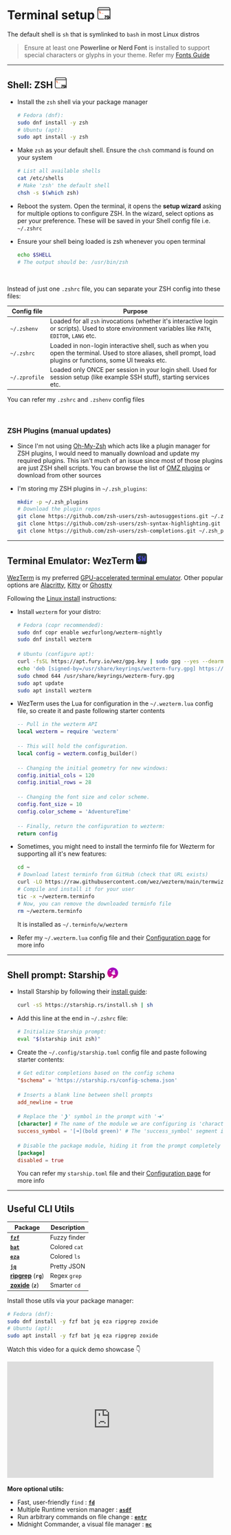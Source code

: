 # Terminal setup <img alt="Terminal" src="/assets/zsh.svg" height="28">

The default shell is `sh` that is symlinked to `bash` in most Linux distros

> Ensure at least one **Powerline or Nerd Font** is installed to support special characters or glyphs in your theme. Refer my [Fonts Guide](../Fonts/README.md)

---

## Shell: ZSH <img alt="ZSH" src="/assets/zsh.svg" height="25" >

<!-- Referred from: [OMZ GitHub guide](https://github.com/ohmyzsh/ohmyzsh/wiki/Installing-ZSH) , [Fedora Magazine page](https://fedoramagazine.org/set-zsh-fedora-system/) , [Tecmint article](https://www.tecmint.com/install-zsh-shell-in-fedora/) -->

- Install the `zsh` shell via your package manager

  ```sh
  # Fedora (dnf):
  sudo dnf install -y zsh
  # Ubuntu (apt):
  sudo apt install -y zsh
  ```

- Make `zsh` as your default shell. Ensure the `chsh` command is found on your system

  ```sh
  # List all available shells
  cat /etc/shells
  # Make 'zsh' the default shell
  chsh -s $(which zsh)
  ```

- Reboot the system. Open the terminal, it opens the **setup wizard** asking for multiple options to configure ZSH. In the wizard, select options as per your preference. These will be saved in your Shell config file i.e. `~/.zshrc`

- Ensure your shell being loaded is zsh whenever you open terminal

  ```sh
  echo $SHELL
  # The output should be: /usr/bin/zsh
  ```

<br>

Instead of just one `.zshrc` file, you can separate your ZSH config into these files:

| Config file   | Purpose                                                                                                                                                        |
| ------------- | -------------------------------------------------------------------------------------------------------------------------------------------------------------- |
| `~/.zshenv`   | Loaded for all `zsh` invocations (whether it's interactive login or scripts). Used to store environment variables like `PATH`, `EDITOR`, `LANG` etc.           |
| `~/.zshrc`    | Loaded in non-login interactive shell, such as when you open the terminal. Used to store aliases, shell prompt, load plugins or functions, some UI tweaks etc. |
| `~/.zprofile` | Loaded only ONCE per session in your login shell. Used for session setup (like example SSH stuff), starting services etc.                                      |

You can refer my `.zshrc` and `.zshenv` config files

<br>

### ZSH Plugins (manual updates)

- Since I'm not using [Oh-My-Zsh](https://ohmyz.sh/) which acts like a plugin manager for ZSH plugins, I would need to manually download and update my required plugins. This isn't much of an issue since most of those plugins are just ZSH shell scripts. You can browse the list of [OMZ plugins](https://github.com/ohmyzsh/ohmyzsh/wiki/Plugins) or download from other sources

- I'm storing my ZSH plugins in `~/.zsh_plugins`:

  ```sh
  mkdir -p ~/.zsh_plugins
  # Download the plugin repos
  git clone https://github.com/zsh-users/zsh-autosuggestions.git ~/.zsh_plugins/zsh-autosuggestions
  git clone https://github.com/zsh-users/zsh-syntax-highlighting.git ~/.zsh_plugins/zsh-syntax-highlighting
  git clone https://github.com/zsh-users/zsh-completions.git ~/.zsh_plugins/zsh-completions
  ```

---

## Terminal Emulator: WezTerm <img alt="WezTerm" src="/assets/wezterm.svg" height="25" >

[WezTerm](https://wezterm.org/index.html) is my preferred [GPU-accelerated terminal emulator](https://www.howtogeek.com/what-is-gpu-acceleration-in-linux-terminals/). Other popular options are [Alacritty](https://alacritty.org/), [Kitty](https://sw.kovidgoyal.net/kitty/) or [Ghostty](https://ghostty.org/)

Following the [Linux install](https://wezterm.org/install/linux.html) instructions:

- Install `wezterm` for your distro:

  ```sh
  # Fedora (copr recommended):
  sudo dnf copr enable wezfurlong/wezterm-nightly
  sudo dnf install wezterm

  # Ubuntu (configure apt):
  curl -fsSL https://apt.fury.io/wez/gpg.key | sudo gpg --yes --dearmor -o /usr/share/keyrings/wezterm-fury.gpg
  echo 'deb [signed-by=/usr/share/keyrings/wezterm-fury.gpg] https://apt.fury.io/wez/ * *' | sudo tee /etc/apt/sources.list.d/wezterm.list
  sudo chmod 644 /usr/share/keyrings/wezterm-fury.gpg
  sudo apt update
  sudo apt install wezterm
  ```

- WezTerm uses the Lua for configuration in the `~/.wezterm.lua` config file, so create it and paste following starter contents

  ```lua
  -- Pull in the wezterm API
  local wezterm = require 'wezterm'

  -- This will hold the configuration.
  local config = wezterm.config_builder()

  -- Changing the initial geometry for new windows:
  config.initial_cols = 120
  config.initial_rows = 28

  -- Changing the font size and color scheme.
  config.font_size = 10
  config.color_scheme = 'AdventureTime'

  -- Finally, return the configuration to wezterm:
  return config
  ```

- Sometimes, you might need to install the terminfo file for Wezterm for supporting all it's new features:

  ```sh
  cd ~
  # Download latest terminfo from GitHub (check that URL exists)
  curl -LO https://raw.githubusercontent.com/wez/wezterm/main/termwiz/data/wezterm.terminfo
  # Compile and install it for your user
  tic -x ~/wezterm.terminfo
  # Now, you can remove the downloaded terminfo file
  rm ~/wezterm.terminfo
  ```

  It is installed as `~/.terminfo/w/wezterm`

- Refer my `~/.wezterm.lua` config file and their [Configuration page](https://wezterm.org/config/files.html) for more info

---

## Shell prompt: Starship <img alt="Starship" src="/assets/starship.png" height="25">

- Install Starship by following their [install guide](https://starship.rs/guide/):

  ```sh
  curl -sS https://starship.rs/install.sh | sh
  ```

- Add this line at the end in `~/.zshrc` file:

  ```sh
  # Initialize Starship prompt:
  eval "$(starship init zsh)"
  ```

- Create the `~/.config/starship.toml` config file and paste following starter contents:

  ```toml
  # Get editor completions based on the config schema
  "$schema" = 'https://starship.rs/config-schema.json'

  # Inserts a blank line between shell prompts
  add_newline = true

  # Replace the '❯' symbol in the prompt with '➜'
  [character] # The name of the module we are configuring is 'character'
  success_symbol = '[➜](bold green)' # The 'success_symbol' segment is being set to '➜' with the color 'bold green'

  # Disable the package module, hiding it from the prompt completely
  [package]
  disabled = true
  ```

  You can refer my `starship.toml` file and their [Configuration page](https://starship.rs/config/) for more info

---

## Useful CLI Utils

| Package                                                         | Description   |
| --------------------------------------------------------------- | ------------- |
| [**`fzf`**](https://github.com/junegunn/fzf)                    | Fuzzy finder  |
| [**`bat`**](https://github.com/sharkdp/bat)                     | Colored `cat` |
| [**`eza`**](https://github.com/eza-community/eza)               | Colored `ls`  |
| [**`jq`**](https://github.com/jqlang/jq)                        | Pretty JSON   |
| [**ripgrep**](https://github.com/BurntSushi/ripgrep) (**`rg`**) | Regex `grep`  |
| [**zoxide**](https://github.com/ajeetdsouza/zoxide) (**`z`**)   | Smarter `cd`  |

Install those utils via your package manager:

```sh
# Fedora (dnf):
sudo dnf install -y fzf bat jq eza ripgrep zoxide
# Ubuntu (apt):
sudo apt install -y fzf bat jq eza ripgrep zoxide
```

Watch this video for a quick demo showcase 👇

<iframe width="480" height="270" src="https://www.youtube.com/embed/2OHrTQVlRMg?si=ty6XNzzHYQAW4Qe5" title="YouTube video player" frameborder="0" allow="accelerometer; autoplay; clipboard-write; encrypted-media; gyroscope; picture-in-picture; web-share" referrerpolicy="strict-origin-when-cross-origin" allowfullscreen></iframe>

**More optional utils:**

- Fast, user-friendly `find` : [**`fd`**](https://github.com/sharkdp/fd)
- Multiple Runtime version manager : [**`asdf`**](https://asdf-vm.com/)
- Run arbitrary commands on file change : [**`entr`**](https://github.com/clibs/entr)
- Midnight Commander, a visual file manager : [**`mc`**](https://github.com/MidnightCommander/mc)
